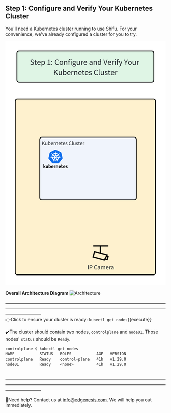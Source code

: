 ## Step 1: Configure and Verify Your Kubernetes Cluster
You'll need a Kubernetes cluster running to use Shifu. For your convenience, we've already configured a cluster for you to try.

![step1](../../images/shifu/step1.png)

**Overall Architecture Diagram**
![Architecture](../images/shifu/overall_architecture.png)

————————————————————————————————————————————————————————————————————————————————
<br/>
👉Click to ensure your cluster is ready: `kubectl get nodes`{{execute}}
<br/>

✔️The cluster should contain two nodes, `controlplane` and `node01`. Those nodes' `status` should be `Ready`.
```
controlplane $ kubectl get nodes
NAME           STATUS   ROLES           AGE   VERSION
controlplane   Ready    control-plane   41h   v1.29.0
node01         Ready    <none>          41h   v1.29.0
```
<br/>
————————————————————————————————————————————————————————————————————————————————
<br/>

🔔Need help? Contact us at [info@edgenesis.com](mailto:info@edgenesis.com). We will help you out immediately.
